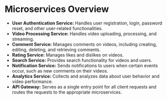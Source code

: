 # Microservices Overview

- **User Authentication Service:** Handles user registration, login, password reset, and other user-related functionalities.
- **Video Processing Service:** Handles video uploading, processing, and streaming.
- **Comment Service:** Manages comments on videos, including creating, editing, deleting, and retrieving comments.
- **Rating Service:** Manages likes and dislikes on videos.
- **Search Service:** Provides search functionality for videos and users.
- **Notification Service:** Sends notifications to users when certain events occur, such as new comments on their videos.
- **Analytics Service:** Collects and analyzes data about user behavior and video performance.
- **API Gateway:** Serves as a single entry point for all client requests and routes the requests to the appropriate microservices.
